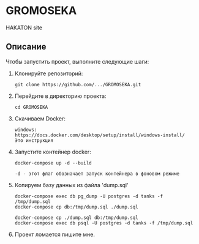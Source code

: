 # GROMOSEKA
HAKATON site

## Описание
Чтобы запустить проект, выполните следующие шаги:

1. Клонируйте репозиторий:
   ```
   git clone https://github.com/.../GROMOSEKA.git
   ```

2. Перейдите в директорию проекта:
   ```
   cd GROMOSEKA
   ```
3. Скачиваем Docker:
   ```
   windows:
   https://docs.docker.com/desktop/setup/install/windows-install/
   Это инструкция
   ```
4. Запустите контейнер docker:
   ```
   docker-compose up -d --build
   
   -d - этот флаг обозначает запуск контейнера в фоновом режиме
   ```
5. Копируем базу данных из файла 'dump.sql'
   ```
   docker-compose exec db pg_dump -U postgres -d tanks -f /tmp/dump.sql
   docker-compose cp db:/tmp/dump.sql ./dump.sql
   
   docker-compose cp ./dump.sql db:/tmp/dump.sql
   docker-compose exec db psql -U postgres -d tanks -f /tmp/dump.sql
   ```
6. Проект ломается пишите мне.
